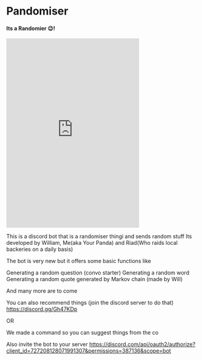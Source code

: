# Pandomiser

#### Its a Randomier 😉!

<iframe src="https://discordapp.com/widget?id=727206852923883548&theme=dark" width="350" height="500" allowtransparency="true" frameborder="0" sandbox="allow-popups allow-popups-to-escape-sandbox allow-same-origin allow-scripts"></iframe>

This is a discord bot that is a randomiser thingi and sends random stuff
Its developed by William, Me(aka Your Panda) and Riad(Who raids local backeries on a daily basis)

The bot is very new but it offers some basic functions like

Generating a random question (convo starter)
Generating a random word
Generating a random quote generated by Markov chain (made by Will)

And many more are to come

You can also recommend things (join the discord server to do that)
https://discord.gg/Gh47KDp

OR

We made a command so you can suggest things from the co

Also invite the bot to your server
https://discord.com/api/oauth2/authorize?client_id=727208128071991307&permissions=387136&scope=bot
